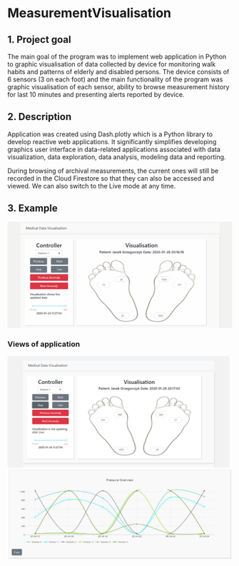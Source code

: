 # MeasurementVisualisation

## 1. Project goal
The main goal of the program was to implement web application in Python to graphic
visualisation of data collected by device for monitoring walk habits and patterns of elderly
and disabled persons. The device consists of 6 sensors (3 on each foot) and the main
functionality of the program was graphic visualisation of each sensor, ability to browse
measurement history for last 10 minutes and presenting alerts reported by device.

## 2. Description
Application was created using Dash.plotly which is a Python library to develop reactive web applications. It significantly
simplifies developing graphics user interface in data-related applications associated with
data visualization, data exploration, data analysis, modeling data and reporting.

During browsing of archival measurements, the current ones will still be recorded in
the Cloud Firestore so that they can also be accessed and viewed. We can also switch to the Live
mode at any time.
## 3. Example

![](https://github.com/wasikm04/MeasurementVisualisation/blob/master/img/visualisation.gif)

### Views of application

<img src="https://github.com/wasikm04/MeasurementVisualisation/blob/master/img/feets.png" width="800"/>
<img src="https://github.com/wasikm04/MeasurementVisualisation/blob/master/img/graph.png" width="800"/>